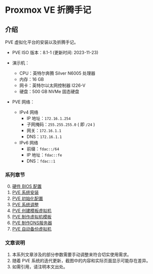 # Proxmox VE 折腾手记

## 介绍
PVE 虚拟化平台的安装以及折腾手记。  

- PVE ISO 版本：8.1-1 (更新时间: 2023-11-23)

- 演示机：
    - CPU：英特尔奔腾 Silver N6005 处理器
    - 内存：16 GB
    - 网卡：英特尔以太网控制器 I226-V
    - 硬盘：500 GB NVMe 固态硬盘

- PVE 网络：
    - IPv4 网络
        - IP 地址：`172.16.1.254`
        - 子网掩码：`255.255.255.0` ( 即 `/24` )
        - 网关：`172.16.1.1`
        - DNS：`172.16.1.1`
    - IPv6 网络
        - 前缀：`fdac::/64`
        - IP 地址：`fdac::fe`
        - DNS：`fdac::1`

### 系列章节

0.  [硬件 BIOS 配置](./00.硬件BIOS配置.md)
1.  [PVE 系统安装](./01.PVE系统安装.md)
2.  [PVE 初始化配置](./02.PVE初始化配置.md)
3.  [PVE 系统调整](./03.PVE系统调整.md)
4.  [PVE 创建模板虚拟机](./04.PVE创建模板虚拟机.md)
5.  [PVE 制作虚拟机模板](./05.PVE制作虚拟机模板.md)
6.  [PVE 制作DNS服务器](./06.PVE制作DNS服务器.md)
7.  [PVE 自动备份虚拟机](./07.PVE自动备份虚拟机.md)

### 文章说明

1.  本系列文章涉及的部分参数需要手动调整来符合切实使用需求。
2.  随着 PVE 系统的迭代更新，截图中的内容和实际页面显示可能存在差异。
3.  如需引用，请注明本文出处。
